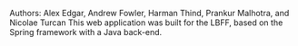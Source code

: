 Authors: Alex Edgar, Andrew Fowler, Harman Thind, Prankur Malhotra, and Nicolae Turcan
This web application was built for the LBFF, based on the Spring framework with a Java back-end.
